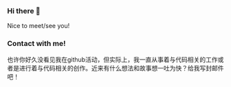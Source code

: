 ### Hi there 👋

Nice to meet/see you!


### Contact with me!

也许你好久没看见我在github活动，但实际上，我一直从事着与代码相关的工作或者是进行着与代码相关的创作。近来有什么想法和故事想一吐为快？给我写封邮件吧！
